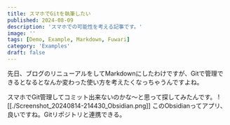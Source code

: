 ```yaml
---
title: スマホでGitを執筆したい
published: 2024-08-09
description: 'スマホでの可能性を考える記事です。'
image: ''
tags: [Demo, Example, Markdown, Fuwari]
category: 'Examples'
draft: false 
---
```

先日、ブログのリニューアルをしてMarkdownにしたわけですが、Gitで管理できるとなるとなんか変わった使い方を考えたくなっちゃうんですよね。

スマホでGit管理してコミット出来ないのかな～と思って探してみたんです。
![[./Screenshot_20240814-214430_Obsidian.png]]
このObsidianってアプリ、良いですね。Gitリポジトリと連携できる。